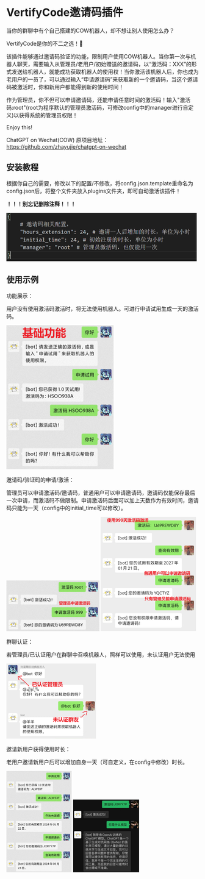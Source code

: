 # VertifyCode邀请码插件

当你的群聊中有个自己搭建的COW机器人，却不想让别人使用怎么办？

VertifyCode是你的不二之选！🥳

该插件能够通过邀请码验证的功能，限制用户使用COW机器人。当你第一次与机器人聊天，需要输入从管理员/老用户/初始赠送的邀请码，以“激活码：XXX”的形式发送给机器人，就能成功获取机器人的使用权！当你激活该机器人后，你也成为老用户的一员了，可以通过输入“申请邀请码”来获取新的一个邀请码，当这个邀请码被激活时，你和新用户都能得到新的使用时间！

作为管理员，你不但可以申请邀请码，还能申请任意时间的激活码！输入"激活码:root"(root为程序默认的管理员激活码，可修改config中的manager进行自定义)以获得系统的管理员权限！

Enjoy this!

ChatGPT on Wechat(COW) 原项目地址：https://github.com/zhayujie/chatgpt-on-wechat

## 安装教程

根据你自己的需要，修改以下的配置/不修改，将config.json.template重命名为config.json后，将整个文件夹放入plugins文件夹，即可自动激活该插件！

**！！！别忘记删除注释！！！**

<img src=".\image\config1.png" alt="example1" style="zoom:50%;" />

## 使用示例

功能展示：

用户没有使用激活码激活时，将无法使用机器人。可进行申请试用生成一天的激活码。

<img src=".\image\example1.png" alt="example1" style="zoom:50%;" />

邀请码/验证码的申请/激活：

管理员可以申请激活码/邀请码，普通用户可以申请邀请码，邀请码仅能保存最后一次申请，而激活码不做限制。申请激活码后面可以加上天数作为有效时间，邀请码只能为一天（config中的initial_time可以修改）。

<img src=".\image\example3-2.png" alt="example3-2" style="zoom: 25%;" />

<img src=".\image\example3-3.png" alt="example3-3" style="zoom:50%;" />

群聊认证：

若管理员/已认证用户在群聊中召唤机器人，照样可以使用，未认证用户无法使用

<img src=".\image\example3-1.png" alt="example3-1" style="zoom: 33%;" />

邀请新用户获得使用时长：

老用户邀请新用户后可以增加自身一天（可自定义，在config中修改）时长。

<img src=".\image\example3-5.png" alt="example3-5" style="zoom:50%;" />

<img src=".\image\example3-6.png" alt="example3-6" style="zoom:50%;" />



